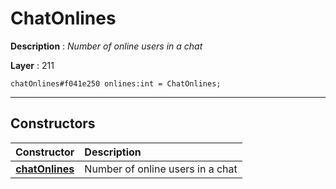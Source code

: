 # ChatOnlines

**Description** : *Number of online users in a chat*

**Layer** : 211

```tl
chatOnlines#f041e250 onlines:int = ChatOnlines;
```

---

## Constructors

| Constructor | Description |
| :---: | :--- |
| [**chatOnlines**](constructor/chatOnlines) | Number of online users in a chat |